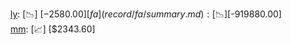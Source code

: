 [ly](record/ly/summary.md): [📉] [$-2580.00]  
[fa](record/fa/summary.md): [📉] [$-919880.00]  
[mm](record/mm/summary.md): [📈] [$2343.60]  

